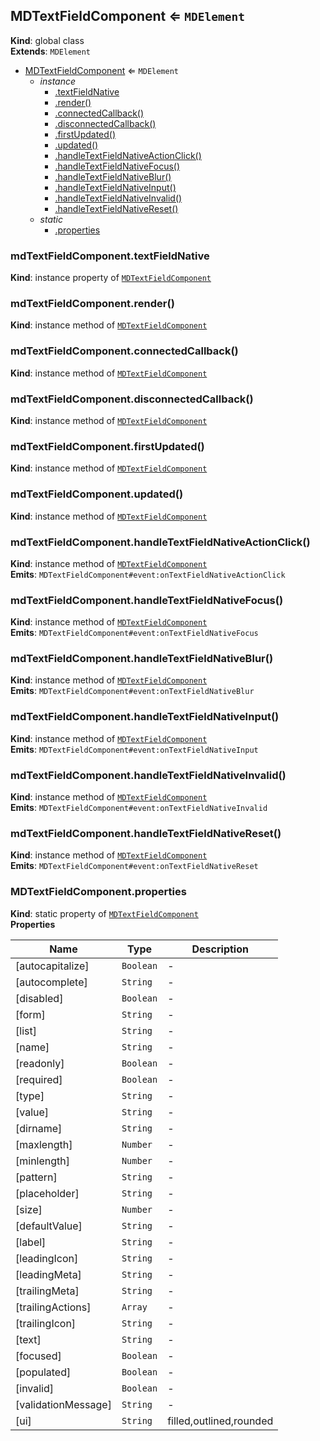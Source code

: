 <a name="MDTextFieldComponent"></a>

## MDTextFieldComponent ⇐ <code>MDElement</code>
**Kind**: global class  
**Extends**: <code>MDElement</code>  

* [MDTextFieldComponent](#MDTextFieldComponent) ⇐ <code>MDElement</code>
    * _instance_
        * [.textFieldNative](#MDTextFieldComponent+textFieldNative)
        * [.render()](#MDTextFieldComponent+render)
        * [.connectedCallback()](#MDTextFieldComponent+connectedCallback)
        * [.disconnectedCallback()](#MDTextFieldComponent+disconnectedCallback)
        * [.firstUpdated()](#MDTextFieldComponent+firstUpdated)
        * [.updated()](#MDTextFieldComponent+updated)
        * [.handleTextFieldNativeActionClick()](#MDTextFieldComponent+handleTextFieldNativeActionClick)
        * [.handleTextFieldNativeFocus()](#MDTextFieldComponent+handleTextFieldNativeFocus)
        * [.handleTextFieldNativeBlur()](#MDTextFieldComponent+handleTextFieldNativeBlur)
        * [.handleTextFieldNativeInput()](#MDTextFieldComponent+handleTextFieldNativeInput)
        * [.handleTextFieldNativeInvalid()](#MDTextFieldComponent+handleTextFieldNativeInvalid)
        * [.handleTextFieldNativeReset()](#MDTextFieldComponent+handleTextFieldNativeReset)
    * _static_
        * [.properties](#MDTextFieldComponent.properties)

<a name="MDTextFieldComponent+textFieldNative"></a>

### mdTextFieldComponent.textFieldNative
**Kind**: instance property of [<code>MDTextFieldComponent</code>](#MDTextFieldComponent)  
<a name="MDTextFieldComponent+render"></a>

### mdTextFieldComponent.render()
**Kind**: instance method of [<code>MDTextFieldComponent</code>](#MDTextFieldComponent)  
<a name="MDTextFieldComponent+connectedCallback"></a>

### mdTextFieldComponent.connectedCallback()
**Kind**: instance method of [<code>MDTextFieldComponent</code>](#MDTextFieldComponent)  
<a name="MDTextFieldComponent+disconnectedCallback"></a>

### mdTextFieldComponent.disconnectedCallback()
**Kind**: instance method of [<code>MDTextFieldComponent</code>](#MDTextFieldComponent)  
<a name="MDTextFieldComponent+firstUpdated"></a>

### mdTextFieldComponent.firstUpdated()
**Kind**: instance method of [<code>MDTextFieldComponent</code>](#MDTextFieldComponent)  
<a name="MDTextFieldComponent+updated"></a>

### mdTextFieldComponent.updated()
**Kind**: instance method of [<code>MDTextFieldComponent</code>](#MDTextFieldComponent)  
<a name="MDTextFieldComponent+handleTextFieldNativeActionClick"></a>

### mdTextFieldComponent.handleTextFieldNativeActionClick()
**Kind**: instance method of [<code>MDTextFieldComponent</code>](#MDTextFieldComponent)  
**Emits**: <code>MDTextFieldComponent#event:onTextFieldNativeActionClick</code>  
<a name="MDTextFieldComponent+handleTextFieldNativeFocus"></a>

### mdTextFieldComponent.handleTextFieldNativeFocus()
**Kind**: instance method of [<code>MDTextFieldComponent</code>](#MDTextFieldComponent)  
**Emits**: <code>MDTextFieldComponent#event:onTextFieldNativeFocus</code>  
<a name="MDTextFieldComponent+handleTextFieldNativeBlur"></a>

### mdTextFieldComponent.handleTextFieldNativeBlur()
**Kind**: instance method of [<code>MDTextFieldComponent</code>](#MDTextFieldComponent)  
**Emits**: <code>MDTextFieldComponent#event:onTextFieldNativeBlur</code>  
<a name="MDTextFieldComponent+handleTextFieldNativeInput"></a>

### mdTextFieldComponent.handleTextFieldNativeInput()
**Kind**: instance method of [<code>MDTextFieldComponent</code>](#MDTextFieldComponent)  
**Emits**: <code>MDTextFieldComponent#event:onTextFieldNativeInput</code>  
<a name="MDTextFieldComponent+handleTextFieldNativeInvalid"></a>

### mdTextFieldComponent.handleTextFieldNativeInvalid()
**Kind**: instance method of [<code>MDTextFieldComponent</code>](#MDTextFieldComponent)  
**Emits**: <code>MDTextFieldComponent#event:onTextFieldNativeInvalid</code>  
<a name="MDTextFieldComponent+handleTextFieldNativeReset"></a>

### mdTextFieldComponent.handleTextFieldNativeReset()
**Kind**: instance method of [<code>MDTextFieldComponent</code>](#MDTextFieldComponent)  
**Emits**: <code>MDTextFieldComponent#event:onTextFieldNativeReset</code>  
<a name="MDTextFieldComponent.properties"></a>

### MDTextFieldComponent.properties
**Kind**: static property of [<code>MDTextFieldComponent</code>](#MDTextFieldComponent)  
**Properties**

| Name | Type | Description |
| --- | --- | --- |
| [autocapitalize] | <code>Boolean</code> | - |
| [autocomplete] | <code>String</code> | - |
| [disabled] | <code>Boolean</code> | - |
| [form] | <code>String</code> | - |
| [list] | <code>String</code> | - |
| [name] | <code>String</code> | - |
| [readonly] | <code>Boolean</code> | - |
| [required] | <code>Boolean</code> | - |
| [type] | <code>String</code> | - |
| [value] | <code>String</code> | - |
| [dirname] | <code>String</code> | - |
| [maxlength] | <code>Number</code> | - |
| [minlength] | <code>Number</code> | - |
| [pattern] | <code>String</code> | - |
| [placeholder] | <code>String</code> | - |
| [size] | <code>Number</code> | - |
| [defaultValue] | <code>String</code> | - |
| [label] | <code>String</code> | - |
| [leadingIcon] | <code>String</code> | - |
| [leadingMeta] | <code>String</code> | - |
| [trailingMeta] | <code>String</code> | - |
| [trailingActions] | <code>Array</code> | - |
| [trailingIcon] | <code>String</code> | - |
| [text] | <code>String</code> | - |
| [focused] | <code>Boolean</code> | - |
| [populated] | <code>Boolean</code> | - |
| [invalid] | <code>Boolean</code> | - |
| [validationMessage] | <code>String</code> | - |
| [ui] | <code>String</code> | filled,outlined,rounded |

